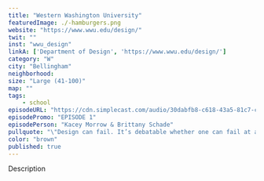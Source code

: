 ```yaml
---
title: "Western Washington University"
featuredImage: ./-hamburgers.png
website: "https://www.wwu.edu/design/"
twit: ""
inst: "wwu_design"
linkA: ['Department of Design', 'https://www.wwu.edu/design/']
category: "W"
city: "Bellingham"
neighborhood:
size: "Large (41-100)"
map: ""
tags:
    - school
episodeURL: "https://cdn.simplecast.com/audio/30dabfb8-c618-43a5-81c7-c5c83750983a/episodes/be27c0b6-9a80-4c2c-a30e-95a4c514929e/audio/c611b2e1-d4ec-4a10-b316-99e50205e26a/default_tc.mp3"
episodePromo: "EPISODE 1"
episodePerson: "Kacey Morrow & Brittany Schade"
pullquote: "\"Design can fail. It’s debatable whether one can fail at art.\""
color: "brown"
published: true
---
```


Description
